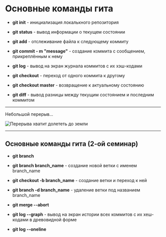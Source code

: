 # Основные команды гита

- **git init** - инициализация локалькного репозитория

- **git status** - вывод информации о текущем состоянии

- **git add** - отслеживание файла к следующему коммиту

- **git commit - m "message"** - создание коммита с сообщением, прикреплённым к нему

- **git log** - вывод на экран журнала коммитов с их хэш-кодами

- **git checkout** - переход от одного коммита к другому

- **git checkout master** - возвращение к актуальному состоянию

- **git diff** - вывод разницы между текущим состоянием и последним коммитом

---

Небольшой перерыв...

![Перерыва хватит долететь до земли](vibing.jpg "Я свободен, словно птица в небесах")

---

## Основные команды гита (2-ой семинар)

- **git branch** 

- **git branch branch_name** - создание новой ветки с именем branch_name

- **git checkout -b branch_name** - создание ветки и переход к ней

- **git branch -d branch_name** - удаление ветки под названием branch_name

- **git merge --abort**

- **git log --graph** - вывод на экран истории всех коммитов с их хеш-кодами в древовидной форме

- **git log --oneline** 